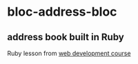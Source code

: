 # bloc-address-bloc

## address book built in Ruby

Ruby lesson from [web development course](https://www.bloc.io/web-developer-career-track)
